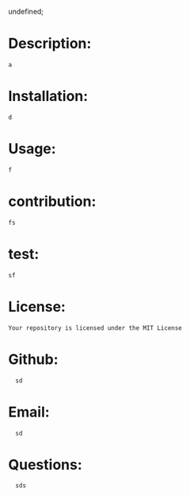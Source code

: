 
undefined;

# Description:
    a

# Installation:
    d
   
# Usage:
    f
    
# contribution:
    fs
        
# test:
    sf
     
# License:
    Your repository is licensed under the MIT License 
   
# Github:  
      sd
     
# Email: 
      sd

# Questions: 
      sds

    